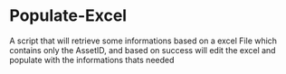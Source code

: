 # Populate-Excel
A script that will retrieve some informations based on a excel File which contains only the AssetID, and based on success will edit the excel and populate with the informations thats needed
